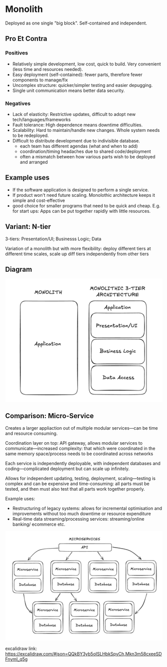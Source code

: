 # Monolith

Deployed as one single "big block". Self-contained and independent.

## Pro Et Contra

### Positives

- Relatively simple development, low cost, quick to build. Very convenient (less time and resources needed).
- Easy deployment (self-contained): fewer parts, therefore fewer components to manage/fix
- Uncomplex structure: quicker/simpler testing and easier depugging.
- Single unit communication means better data security.

### Negatives

- Lack of elasticity: Restrictive updates, difficult to adopt new tech/languages/frameworks
- Fault tolerance: High dependence means downtime difficulties.
- Scalability: Hard to maintain/handle new changes. Whole system needs to be redeployed.
- Difficult to distribute development due to indivisible database.
  - each team has different agendas (what and when to add)
  - coordination/timing headaches due to shared code/deployment
  - often a mismatch between how various parts wish to be deployed and arranged

## Example uses

- If the software application is designed to perform a single service.
- If product won't need future scaling. Monolothic architecture keeps it simple and cost-effective
- good choice for smaller programs that need to be quick and cheap. E.g. for start ups: Apps can be put together rapidly with little resources.

## Variant: N-tier

3-tiers: Presentation/UI; Businesss Logic; Data

Variation of a monolith but with more flexibility: deploy different tiers at different time scales, scale up diff tiers independently from other tiers

## Diagram

![image](./Monolith-Diagram.png)

## Comparison: Micro-Service

Creates a larger appliaction out of multiple modular services—can be time and resource consuming.

Coordination layer on top: API gateway, allows modular services to communicate—increased complexity: that which were coordinated in the same memory space/process needs to be coordinated across networks

Each service is independently deployable, with independent databases and coding—complicated deployment but can scale up infinitely.

Allows for independent updating, testing, deployment, scaling—testing is complex and can be expensive and time-consuming: all parts must be tested, and then must also test that all parts work together properly.

Example uses:

- Restructuring of legacy systems: allows for incremental optimisation and improvements without too much downtime or resource expenditure
- Real-time data streaming/processing services: streaming/online banking/ ecommerce etc.

![image](./Microservices-Diagram.png)

excalidraw link: https://excalidraw.com/#json=QQkBY3yb5oISLHbkSpyCh,Mkn3m58cxeeSDFnymI_q5g
